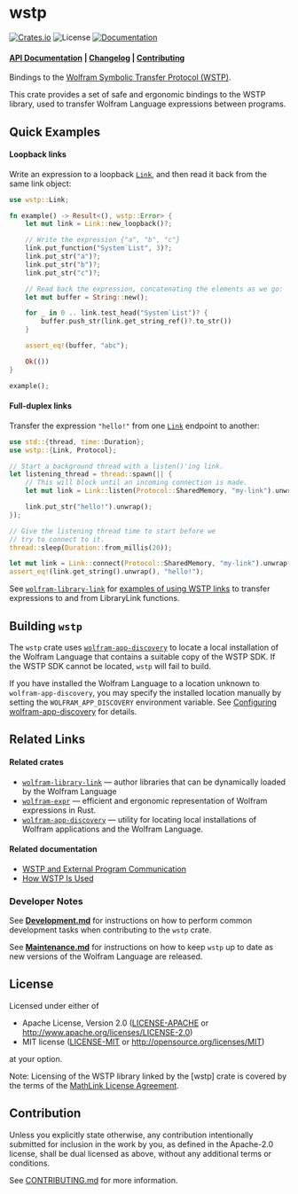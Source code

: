# wstp

[![Crates.io](https://img.shields.io/crates/v/wstp.svg)](https://crates.io/crates/wstp)
![License](https://img.shields.io/crates/l/wstp.svg)
[![Documentation](https://docs.rs/wstp/badge.svg)](https://docs.rs/wstp)

<h4>
  <a href="https://docs.rs/wstp">API Documentation</a>
  <span> | </span>
  <a href="https://github.com/WolframResearch/wstp-rs/blob/master/docs/CHANGELOG.md">Changelog</a>
  <span> | </span>
  <a href="https://github.com/WolframResearch/wstp-rs/blob/master/docs/CONTRIBUTING.md">Contributing</a>
</h4>

Bindings to the [Wolfram Symbolic Transfer Protocol (WSTP)](https://www.wolfram.com/wstp/).

This crate provides a set of safe and ergonomic bindings to the WSTP library, used to
transfer Wolfram Language expressions between programs.

## Quick Examples

#### Loopback links

Write an expression to a loopback [`Link`][Link], and then read it back from the same link
object:

```rust
use wstp::Link;

fn example() -> Result<(), wstp::Error> {
    let mut link = Link::new_loopback()?;

    // Write the expression {"a", "b", "c"}
    link.put_function("System`List", 3)?;
    link.put_str("a")?;
    link.put_str("b")?;
    link.put_str("c")?;

    // Read back the expression, concatenating the elements as we go:
    let mut buffer = String::new();

    for _ in 0 .. link.test_head("System`List")? {
        buffer.push_str(link.get_string_ref()?.to_str())
    }

    assert_eq!(buffer, "abc");

    Ok(())
}

example();
```

#### Full-duplex links

Transfer the expression `"hello!"` from one [`Link`][Link] endpoint to another:

```rust
use std::{thread, time::Duration};
use wstp::{Link, Protocol};

// Start a background thread with a listen()'ing link.
let listening_thread = thread::spawn(|| {
    // This will block until an incoming connection is made.
    let mut link = Link::listen(Protocol::SharedMemory, "my-link").unwrap();

    link.put_str("hello!").unwrap();
});

// Give the listening thread time to start before we
// try to connect to it.
thread::sleep(Duration::from_millis(20));

let mut link = Link::connect(Protocol::SharedMemory, "my-link").unwrap();
assert_eq!(link.get_string().unwrap(), "hello!");
```

See [`wolfram-library-link`][wolfram-library-link] for
[examples of using WSTP links][wstp-wll-example] to transfer expressions to and from
LibraryLink functions.

[wstp-wll-example]: https://github.com/WolframResearch/wolfram-library-link-rs/blob/master/wolfram-library-link/examples/wstp.rs

[Link]: https://docs.rs/wstp/latest/wstp/struct.Link.html

## Building `wstp`

The `wstp` crate uses [`wolfram-app-discovery`][wolfram-app-discovery] to locate a local
installation of the Wolfram Language that contains a suitable copy of the WSTP SDK. If the
WSTP SDK cannot be located, `wstp` will fail to build.

If you have installed the Wolfram Language to a location unknown to `wolfram-app-discovery`,
you may specify the installed location manually by setting the `WOLFRAM_APP_DISCOVERY`
environment variable. See [Configuring wolfram-app-discovery][wad-configuration] for details.

[wad-configuration]: https://github.com/WolframResearch/wolfram-app-discovery-rs#configuration

## Related Links

#### Related crates

* [`wolfram-library-link`][wolfram-library-link] — author libraries that can be
  dynamically loaded by the Wolfram Language
* [`wolfram-expr`][wolfram-expr] — efficient and ergonomic representation of Wolfram
  expressions in Rust.
* [`wolfram-app-discovery`][wolfram-app-discovery] — utility for locating local
  installations of Wolfram applications and the Wolfram Language.


[wolfram-app-discovery]: https://crates.io/crates/wolfram-app-discovery
[wolfram-library-link]: https://crates.io/crates/wolfram-library-link
[wolfram-expr]: https://crates.io/crates/wolfram-expr

#### Related documentation

* [WSTP and External Program Communication](https://reference.wolfram.com/language/tutorial/WSTPAndExternalProgramCommunicationOverview.html)
* [How WSTP Is Used](https://reference.wolfram.com/language/tutorial/HowWSTPIsUsed.html)

### Developer Notes

See [**Development.md**](./docs/Development.md) for instructions on how to perform common
development tasks when contributing to the `wstp` crate.

See [**Maintenance.md**](./docs/Maintenance.md) for instructions on how to keep `wstp`
up to date as new versions of the Wolfram Language are released.

## License

Licensed under either of

 * Apache License, Version 2.0
   ([LICENSE-APACHE](LICENSE-APACHE) or <http://www.apache.org/licenses/LICENSE-2.0>)
 * MIT license
   ([LICENSE-MIT](LICENSE-MIT) or <http://opensource.org/licenses/MIT>)

at your option.

Note: Licensing of the WSTP library linked by the [wstp] crate is covered by the terms of
the [MathLink License Agreement](https://www.wolfram.com/legal/agreements/mathlink.html).

## Contribution

Unless you explicitly state otherwise, any contribution intentionally submitted
for inclusion in the work by you, as defined in the Apache-2.0 license, shall be
dual licensed as above, without any additional terms or conditions.

See [CONTRIBUTING.md](./CONTRIBUTING.md) for more information.